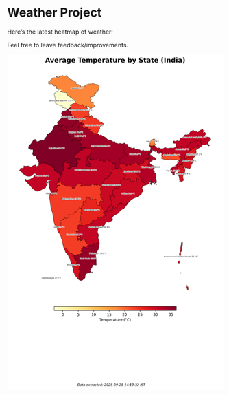 # Weather Project

Here’s the latest heatmap of weather:

Feel free to leave feedback/improvements.

![India Heatmap](docs/assets/india_heatmap.png?v=D8F482)
